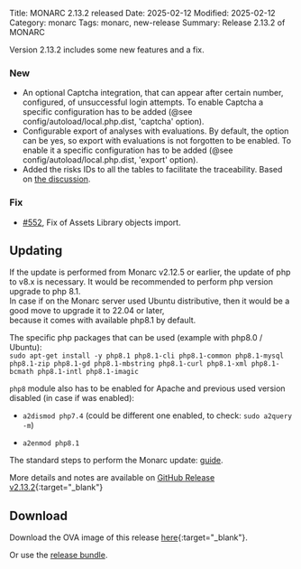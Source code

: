 Title: MONARC 2.13.2 released
Date: 2025-02-12
Modified: 2025-02-12
Category: monarc
Tags: monarc, new-release
Summary: Release 2.13.2 of MONARC

Version 2.13.2 includes some new features and a fix.

### New

- An optional Captcha integration, that can appear after certain number, configured, of unsuccessful login attempts.
  To enable Captcha a specific configuration has to be added (@see config/autoload/local.php.dist, 'captcha' option).
- Configurable export of analyses with evaluations. By default, the option can be yes, so export with evaluations is not forgotten to be enabled.
  To enable it a specific configuration has to be added (@see config/autoload/local.php.dist, 'export' option).
- Added the risks IDs to all the tables to facilitate the traceability. Based on [the discussion](https://github.com/monarc-project/MonarcAppFO/discussions/419).

### Fix

- [#552](https://github.com/monarc-project/MonarcAppFO/issues/552), Fix of Assets Library objects import.


## Updating

If the update is performed from Monarc v2.12.5 or earlier, the update of php to v8.x is necessary.
It would be recommended to perform php version upgrade to php 8.1.  
In case if on the Monarc server used Ubuntu distributive, then it would be a good move to upgrade it to 22.04 or later,    
because it comes with available php8.1 by default.


The specific php packages that can be used (example with php8.0 / Ubuntu):    
`sudo apt-get install -y php8.1 php8.1-cli php8.1-common php8.1-mysql php8.1-zip php8.1-gd php8.1-mbstring php8.1-curl php8.1-xml php8.1-bcmath php8.1-intl php8.1-imagic`


`php8` module also has to be enabled for Apache and previous used version disabled (in case if was enabled):

- `a2dismod php7.4` (could be different one enabled, to check: `sudo a2query -m`)

- `a2enmod php8.1`


The standard steps to perform the Monarc update:
[guide](https://monarc.lu/documentation/technical-guide/#monarc-update).

More details and notes are available on
[GitHub Release v2.13.2](https://github.com/monarc-project/MonarcAppFO/releases/tag/v2.13.2){:target="_blank"}

## Download

Download the OVA image of this release
[here](https://vm.monarc.lu/MONARC_v2.13.2@1f3a616/){:target="_blank"}.

Or use the [release bundle](https://github.com/monarc-project/MonarcAppFO/releases/download/v2.13.2/MonarcAppFO-v2.13.2.tar.gz).

